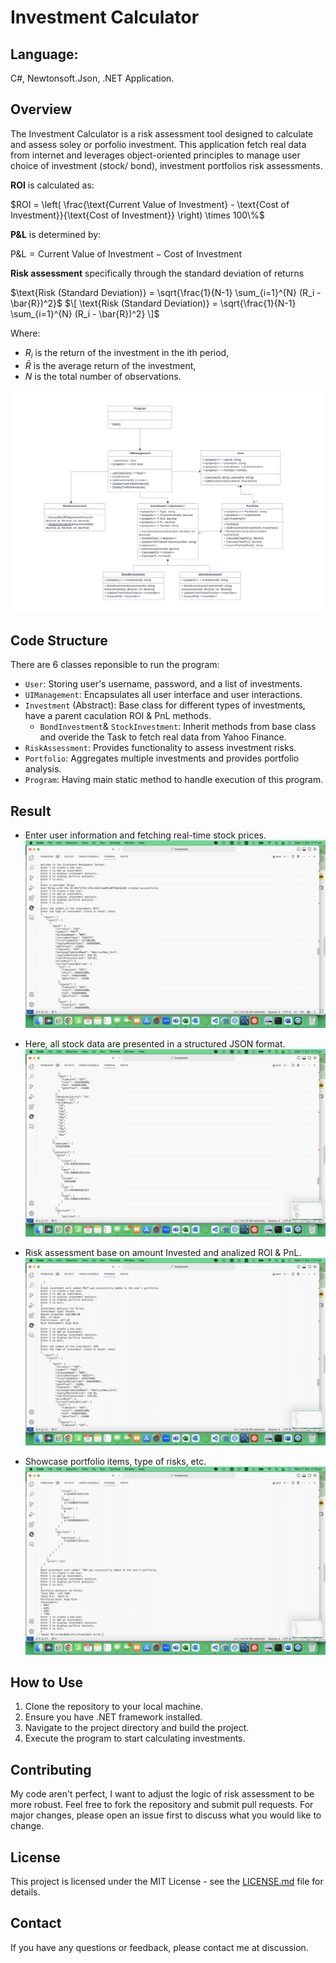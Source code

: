 # Investment Calculator

## Language:
C#, Newtonsoft.Json, .NET Application.

## Overview
The Investment Calculator is a risk assessment tool designed to calculate and assess soley or porfolio investment. This application fetch real data from internet and leverages object-oriented principles to manage user choice of investment (stock/ bond), investment portfolios risk assessments.

**ROI** is calculated as:

$ROI = \left( \frac{\text{Current Value of Investment} - \text{Cost of Investment}}{\text{Cost of Investment}} \right) \times 100\%$

**P\&L** is determined by:

$\text{P\&L} = \text{Current Value of Investment} - \text{Cost of Investment}$


**Risk assessment** specifically through the standard deviation of returns

$\text{Risk (Standard Deviation)} = \sqrt{\frac{1}{N-1} \sum_{i=1}^{N} (R_i - \bar{R})^2}$
$\[
\text{Risk (Standard Deviation)} = \sqrt{\frac{1}{N-1} \sum_{i=1}^{N} (R_i - \bar{R})^2}
\]$


Where:
- $`R_i`$ is the return of the investment in the ith period,
- $`\bar{R}`$ is the average return of the investment,
- $`N`$ is the total number of observations.


![UML Diagram](https://github.com/milieureka/Investment-Calculator/blob/main/UML%20Class%20diagram-Investment%20Program-1.png)

## Code Structure
There are 6 classes reponsible to run the program:
- `User`: Storing user's username, password, and a list of investments.
- `UIManagement`: Encapsulates all user interface and user interactions.
- `Investment` (Abstract): Base class for different types of investments, have a parent caculation ROI & PnL methods.
  - `BondInvestment`& `StockInvestment`: Inherit methods from base class and overide the Task to fetch real data from Yahoo Finance.
- `RiskAssessment`: Provides functionality to assess investment risks.
- `Portfolio`: Aggregates multiple investments and provides portfolio analysis.
- `Program`: Having main static method to handle execution of this program.

## Result
- Enter user information and fetching real-time stock prices.
![fetch stock price](https://github.com/milieureka/Investment-Calculator/blob/main/UML%20Class%20diagram-Investment%20Program-2.png)

- Here, all stock data are presented in a structured JSON format.
![result in JSON format](https://github.com/milieureka/Investment-Calculator/blob/main/UML%20Class%20diagram-Investment%20Program-3.png)

- Risk assessment base on amount Invested and analized ROI & PnL.
![analysis](https://github.com/milieureka/Investment-Calculator/blob/main/UML%20Class%20diagram-Investment%20Program-4.png)

- Showcase portfolio items, type of risks, etc.
![portfolio result](https://github.com/milieureka/Investment-Calculator/blob/main/UML%20Class%20diagram-Investment%20Program-6.png)


## How to Use
1. Clone the repository to your local machine.
2. Ensure you have .NET framework installed.
3. Navigate to the project directory and build the project.
4. Execute the program to start calculating investments.
   
## Contributing
My code aren't perfect, I want to adjust the logic of risk assessment to be more robust. Feel free to fork the repository and submit pull requests. For major changes, please open an issue first to discuss what you would like to change.

## License
This project is licensed under the MIT License - see the [LICENSE.md](LICENSE.md) file for details.

## Contact
If you have any questions or feedback, please contact me at discussion.
